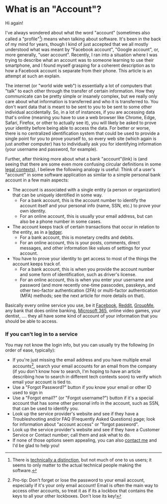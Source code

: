 # What is an "Account"?

Hi again!

I've always wondered about what the word "account" (sometimes also called a "profile"[^profile]) means when talking about software. It's been in the back of my mind for years, though I kind of just accepted that we all mostly understood what was meant by "Facebook account", "Google account", or, more generally, "user account". Recently, I ran into a situation where I was trying to describe what an account was to someone learning to use their smartphone, and I found myself grasping for a coherent description as to how a Facebook account is separate from their phone. This article is an attempt at such an explain. 

The internet (or "world wide web") is essentially a lot of computers that "talk" to each other through the transfer of certain information. How they communicate can be pretty simple or insanely complex, but we really only care about what information is transferred and who it is transferred to. You don't want data that is meant to be sent to you to be sent to some other individual accidentally. So, in a lot of instances, if you are accessing data that's online (meaning you have to use a web browser like Chrome, Edge, Safari, Firefox, or other to actually see it), you will likely be asked to prove your identity before being able to access the data. For better or worse, there is no centralized identification system that could be used to provide a single point for you to prove yourself to, so every web site (which again is just another computer) has to individually ask you for identifying information (your username and password, for example).

Further, after thinking more about what a bank "account"(link) is (and seeing that there are some even more confusing circular definitions in some [legal contexts](https://www.lawinsider.com/dictionary/social-media-accounts)), I believe the following analogy is useful: 
Think of a user's "account" in some software application as similar to a simple personal bank account in a few main aspects:
- The account is associated with a single entity (a person or organization) that can be uniquely identified in some way.
	- For a bank account, this is the account number to identify the account itself and your personal info (name, SSN, etc.) to prove your own identity.
	- For an online account, this is usually your email address, but can also be a phone number in some cases.
- The account keeps track of certain transactions that occur in relation to the entity, as in a [ledger](https://www.merriam-webster.com/dictionary/ledger).
	- For a bank account, this is monetary credits and debits.
	- For an online account, this is your posts, comments, direct messages, and other information like values of settings for your account.
- You have to prove your identity to get access to most of the things the account keeps track of.
	- For a bank account, this is when you provide the account number and some form of identification, such as driver's license.
	- For an online account, this is when you enter your username and password (and more recently one-time passcodes, passkeys, and other two-factor authentication (2FA) or multi-factor authentication (MFA) methods; see the next article for more details on that).

Basically every online service you use, be it [Facebook](https://www.facebook.com/), [Reddit](https://www.reddit.com/), [GroupMe](https://groupme.com/), any bank that does online banking, [Microsoft 365](https://www.microsoft.com/en-us/microsoft-365), online video games, your dentist, ....
they all have some kind of account of your information that you should be able to access.

### If you can't log in to a service
You may not know the login info, but you can usually try the following (in order of ease, typically): 
- If you're just missing the email address and you have multiple email accounts[^email-password], search your email accounts for an email from the company (if you don't know how to search, I'm hoping to have an article describing how to search in different tech contexts soon) to verify which email your account is tied to.
- Use a "Forgot Password?" button if you know your email or other ID used to sign in
- Use a "Forgot email?" (or "Forgot username?") button if it's a special account that has some other personal info in the account, such as SSN, that can be used to identify you. 
- Look up the service provider's website and see if they have a Troubleshooting and/or FAQ (Frequently Asked Questions) page; look for information about "account access" or "forgot password".
- Look up the service provider's website and see if they have a Customer Service or Contact number; call them and ask what to do.
- If none of those options seem appealing, you can also [contact me](main/contact.md) and I'd be glad to help you!


[^profile]: There is [technically a distinction](https://ux.stackexchange.com/questions/104712/whats-the-difference-between-account-and-profile), but not much of one to us users; it seems to only matter to the actual technical people making the software.
[^email-password]: Pro-tip: Don't forget or lose the password to your email account, especially if it's your only email account! Email is often the main way to access other accounts, so treat it as if its a lockbox that contains the keys to all your other lockboxes. Don't lose its key!